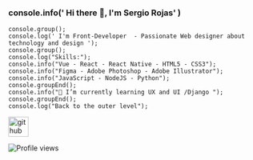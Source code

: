 ### console.info(' Hi there 👋, I'm Sergio Rojas' )

~~~
console.group();
console.log(' I'm Front-Developer  - Passionate Web designer about technology and design ');
console.group();
console.log("Skills:");
console.info("Vue - React - React Native - HTML5 - CSS3");
console.info("Figma - Adobe Photoshop - Adobe Illustrator");
console.info("JavaScript - NodeJS - Python");
console.groupEnd();
console.info("🌱 I’m currently learning UX and UI /Django ");
console.groupEnd();
console.log("Back to the outer level");
~~~

[<img src='https://cdn.jsdelivr.net/npm/simple-icons@3.0.1/icons/github.svg' alt='github' height='40'>](https://github.com/Sarl23)  

![Profile views](https://gpvc.arturio.dev/Sarl23)  
